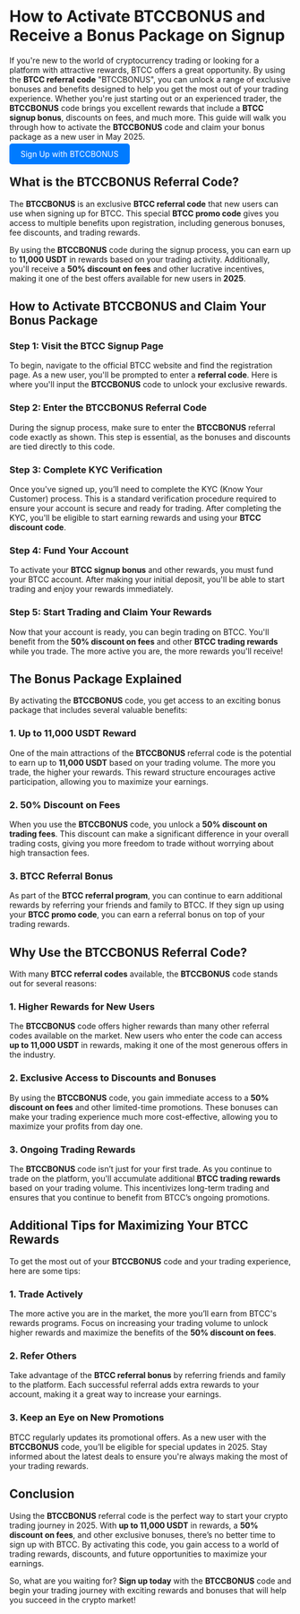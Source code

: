 
  <h1>How to Activate BTCCBONUS and Receive a Bonus Package on Signup</h1>
    </header>

  <section>
        <p>If you're new to the world of cryptocurrency trading or looking for a platform with attractive rewards, BTCC offers a great opportunity. By using the <strong>BTCC referral code</strong> "BTCCBONUS", you can unlock a range of exclusive bonuses and benefits designed to help you get the most out of your trading experience. Whether you're just starting out or an experienced trader, the <strong>BTCCBONUS</strong> code brings you excellent rewards that include a <strong>BTCC signup bonus</strong>, discounts on fees, and much more. This guide will walk you through how to activate the <strong>BTCCBONUS</strong> code and claim your bonus package as a new user in May 2025.</p>
    </section>
<p><a href="https://partner.btcc.com/us/c/BTCCBONUS/9303" target="_blank" style="color: white; background-color: #007bff; padding: 10px 20px; text-decoration: none; border-radius: 5px;">Sign Up with BTCCBONUS</a></p>
  <section>
        <h2>What is the <strong>BTCCBONUS</strong> Referral Code?</h2>
        <p>The <strong>BTCCBONUS</strong> is an exclusive <strong>BTCC referral code</strong> that new users can use when signing up for BTCC. This special <strong>BTCC promo code</strong> gives you access to multiple benefits upon registration, including generous bonuses, fee discounts, and trading rewards.</p>
        <p>By using the <strong>BTCCBONUS</strong> code during the signup process, you can earn up to <strong>11,000 USDT</strong> in rewards based on your trading activity. Additionally, you'll receive a <strong>50% discount on fees</strong> and other lucrative incentives, making it one of the best offers available for new users in <strong>2025</strong>.</p>
    </section>

  <section>
        <h2>How to Activate <strong>BTCCBONUS</strong> and Claim Your Bonus Package</h2>
        <h3>Step 1: Visit the BTCC Signup Page</h3>
        <p>To begin, navigate to the official BTCC website and find the registration page. As a new user, you'll be prompted to enter a <strong>referral code</strong>. Here is where you'll input the <strong>BTCCBONUS</strong> code to unlock your exclusive rewards.</p>

  <h3>Step 2: Enter the <strong>BTCCBONUS</strong> Referral Code</h3>
        <p>During the signup process, make sure to enter the <strong>BTCCBONUS</strong> referral code exactly as shown. This step is essential, as the bonuses and discounts are tied directly to this code.</p>

  <h3>Step 3: Complete KYC Verification</h3>
        <p>Once you've signed up, you’ll need to complete the KYC (Know Your Customer) process. This is a standard verification procedure required to ensure your account is secure and ready for trading. After completing the KYC, you'll be eligible to start earning rewards and using your <strong>BTCC discount code</strong>.</p>

  <h3>Step 4: Fund Your Account</h3>
      <p>To activate your <strong>BTCC signup bonus</strong> and other rewards, you must fund your BTCC account. After making your initial deposit, you'll be able to start trading and enjoy your rewards immediately.</p>

  <h3>Step 5: Start Trading and Claim Your Rewards</h3>
        <p>Now that your account is ready, you can begin trading on BTCC. You'll benefit from the <strong>50% discount on fees</strong> and other <strong>BTCC trading rewards</strong> while you trade. The more active you are, the more rewards you'll receive!</p>
  </section>

  <section>
      <h2>The Bonus Package Explained</h2>
      <p>By activating the <strong>BTCCBONUS</strong> code, you get access to an exciting bonus package that includes several valuable benefits:</p>

<h3>1. Up to 11,000 USDT Reward</h3>
      <p>One of the main attractions of the <strong>BTCCBONUS</strong> referral code is the potential to earn up to <strong>11,000 USDT</strong> based on your trading volume. The more you trade, the higher your rewards. This reward structure encourages active participation, allowing you to maximize your earnings.</p>

<h3>2. 50% Discount on Fees</h3>
      <p>When you use the <strong>BTCCBONUS</strong> code, you unlock a <strong>50% discount on trading fees</strong>. This discount can make a significant difference in your overall trading costs, giving you more freedom to trade without worrying about high transaction fees.</p>

<h3>3. BTCC Referral Bonus</h3>
      <p>As part of the <strong>BTCC referral program</strong>, you can continue to earn additional rewards by referring your friends and family to BTCC. If they sign up using your <strong>BTCC promo code</strong>, you can earn a referral bonus on top of your trading rewards.</p>
  </section>

  <section>
  <h2>Why Use the <strong>BTCCBONUS</strong> Referral Code?</h2>
  <p>With many <strong>BTCC referral codes</strong> available, the <strong>BTCCBONUS</strong> code stands out for several reasons:</p>

  <h3>1. Higher Rewards for New Users</h3>
  <p>The <strong>BTCCBONUS</strong> code offers higher rewards than many other referral codes available on the market. New users who enter the code can access <strong>up to 11,000 USDT</strong> in rewards, making it one of the most generous offers in the industry.</p>

  <h3>2. Exclusive Access to Discounts and Bonuses</h3>
  <p>By using the <strong>BTCCBONUS</strong> code, you gain immediate access to a <strong>50% discount on fees</strong> and other limited-time promotions. These bonuses can make your trading experience much more cost-effective, allowing you to maximize your profits from day one.</p>

  <h3>3. Ongoing Trading Rewards</h3>
  <p>The <strong>BTCCBONUS</strong> code isn’t just for your first trade. As you continue to trade on the platform, you'll accumulate additional <strong>BTCC trading rewards</strong> based on your trading volume. This incentivizes long-term trading and ensures that you continue to benefit from BTCC’s ongoing promotions.</p>
  </section>

<section>
  <h2>Additional Tips for Maximizing Your BTCC Rewards</h2>
  <p>To get the most out of your <strong>BTCCBONUS</strong> code and your trading experience, here are some tips:</p>

  <h3>1. Trade Actively</h3>
  <p>The more active you are in the market, the more you’ll earn from BTCC's rewards programs. Focus on increasing your trading volume to unlock higher rewards and maximize the benefits of the <strong>50% discount on fees</strong>.</p>

  <h3>2. Refer Others</h3>
  <p>Take advantage of the <strong>BTCC referral bonus</strong> by referring friends and family to the platform. Each successful referral adds extra rewards to your account, making it a great way to increase your earnings.</p>

  <h3>3. Keep an Eye on New Promotions</h3>
  <p>BTCC regularly updates its promotional offers. As a new user with the <strong>BTCCBONUS</strong> code, you’ll be eligible for special updates in 2025. Stay informed about the latest deals to ensure you're always making the most of your trading rewards.</p>
  </section>

  <section>
  <h2>Conclusion</h2>
  <p>Using the <strong>BTCCBONUS</strong> referral code is the perfect way to start your crypto trading journey in 2025. With <strong>up to 11,000 USDT</strong> in rewards, a <strong>50% discount on fees</strong>, and other exclusive bonuses, there’s no better time to sign up with BTCC. By activating this code, you gain access to a world of trading rewards, discounts, and future opportunities to maximize your earnings.</p>

  <p>So, what are you waiting for? <strong>Sign up today</strong> with the <strong>BTCCBONUS</strong> code and begin your trading journey with exciting rewards and bonuses that will help you succeed in the crypto market!</p>
  </section>

</body>
</html>
